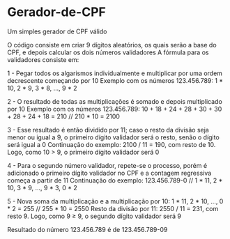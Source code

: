 # Gerador-de-CPF
Um simples gerador de CPF válido

O código consiste em criar 9 dígitos aleatórios, os quais serão a base do CPF, e depois calcular os dois números validadores
A fórmula para os validadores consiste em:

1 - Pegar todos os algarismos individualmente e multiplicar por uma ordem decrescente começando por 10 
Exemplo com os números 123.456.789: 1 * 10, 2 * 9, 3 * 8, ..., 9 * 2

2 - O resultado de todas as multiplicações é somado e depois multiplicado por 10 
Exemplo com os números 123.456.789: 10 + 18 + 24 + 28 + 30 + 30 + 28 + 24 + 18 = 210 // 210 * 10 = 2100

3 - Esse resultado é então dividido por 11; caso o resto da divisão seja menor ou igual a 9, o primeiro dígito validador será o resto, senão o dígito será igual a 0 
Continuação do exemplo: 2100 / 11 = 190, com resto de 10. Logo, como 10 > 9, o primeiro dígito validador será 0

4 - Para o segundo número validador, repete-se o processo, porém é adicionado o primeiro dígito validador no CPF e a contagem regressiva começa a partir de 11 
Continuação do exemplo: 123.456.789-0 // 1 * 11, 2 * 10, 3 * 9, ..., 9 * 3, 0 * 2

5 - Nova soma da multiplicação e a multiplicação por 10: 1 * 11, 2 * 10, ..., 0 * 2 = 255 // 255 * 10 = 2550 
Resto da divisão por 11: 2550 / 11 = 231, com resto 9. Logo, como 9 ≥ 9, o segundo dígito validador será 9

Resultado do número 123.456.789 é de 123.456.789-09
